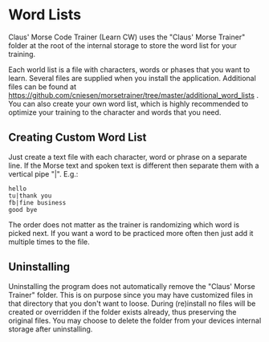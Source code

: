 Word Lists
==========

Claus' Morse Code Trainer (Learn CW) uses the "Claus' Morse Trainer" folder at the root of the internal storage to store the word list for your training.

Each world list is a file with characters, words or phases that you want to learn.  Several files are supplied when you install the application.  Additional
files can be found at https://github.com/cniesen/morsetrainer/tree/master/additional_word_lists .  You can also create your own word list, which is
highly recommended to optimize your training to the character and words that you need.


Creating Custom Word List
-----------------------------------

Just create a text file with each character, word or phrase on a separate line. If the Morse text and spoken text is different then separate them with a
vertical pipe "|". E.g.:

```
hello
tu|thank you
fb|fine business
good bye
```

The order does not matter as the trainer is randomizing which word is picked next.  If you want a word to be practiced more often then just add it
multiple times to the file.


Uninstalling
---------------

Uninstalling the program does not automatically remove the "Claus' Morse Trainer" folder.  This is on purpose since you may have customized files
in that directory that you don't want to loose.  During (re)install no files will be created or overridden if the folder exists already, thus preserving
the original files. You may choose to delete the folder from your devices internal storage after uninstalling.